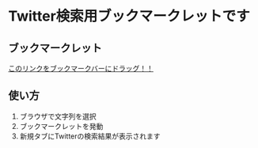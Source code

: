 # Twitter検索用ブックマークレットです

## ブックマークレット
[このリンクをブックマークバーにドラッグ！！](javascript:(function(){window.open('https://twitter.com/search?f=realtime&q='+window.getSelection().toString()+'&src=typd');})();)

## 使い方
1. ブラウザで文字列を選択
2. ブックマークレットを発動
3. 新規タブにTwitterの検索結果が表示されます
